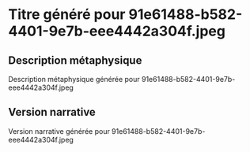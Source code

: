 # Titre généré pour 91e61488-b582-4401-9e7b-eee4442a304f.jpeg

## Description métaphysique
Description métaphysique générée pour 91e61488-b582-4401-9e7b-eee4442a304f.jpeg

## Version narrative
Version narrative générée pour 91e61488-b582-4401-9e7b-eee4442a304f.jpeg

